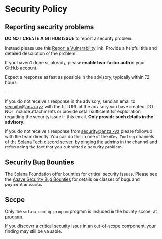 # Security Policy

## Reporting security problems

**DO NOT CREATE A GITHUB ISSUE** to report a security problem.

Instead please use this [Report a Vulnerability](https://github.com/solana-program/config/security/advisories/new) link.
Provide a helpful title and detailed description of the problem.

If you haven't done so already, please **enable two-factor auth** in your GitHub account.

Expect a response as fast as possible in the advisory, typically within 72 hours.

--

If you do not receive a response in the advisory, send an email to
<security@anza.xyz> with the full URL of the advisory you have created. DO NOT
include attachments or provide detail sufficient for exploitation regarding the
security issue in this email. **Only provide such details in the advisory**.

If you do not receive a response from <security@anza.xyz> please followup with
the team directly. You can do this in one of the `#Dev Tooling` channels of the
[Solana Tech discord server](https://solana.com/discord), by pinging the admins
in the channel and referencing the fact that you submitted a security problem.

## Security Bug Bounties

The Solana Foundation offer bounties for critical security issues. Please
see the [Agave Security Bug
Bounties](https://github.com/anza-xyz/agave/security/policy#security-bug-bounties)
for details on classes of bugs and payment amounts.

## Scope

Only the `solana-config-program` program is included in the bounty scope, at
[program](https://github.com/solana-program/config/tree/master/program).

If you discover a critical security issue in an out-of-scope component, your finding
may still be valuable.
